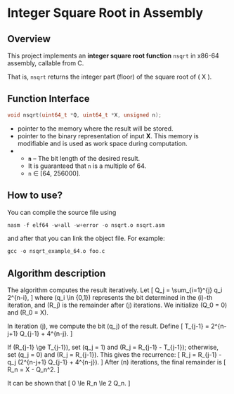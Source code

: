 # Integer Square Root in Assembly  

## Overview  
This project implements an **integer square root function** `nsqrt` in x86-64 assembly, callable from C.  

That is, `nsqrt` returns the integer part (floor) of the square root of \( X \).  

## Function Interface  
```c
void nsqrt(uint64_t *Q, uint64_t *X, unsigned n);
```
- pointer to the memory where the result will be stored.
- pointer to the binary representation of input **X**. This memory is modifiable and is used as work space during computation.
- - **`n`** – The bit length of the desired result.  
  - It is guaranteed that `n` is a multiple of 64.  
  - `n` ∈ [64, 256000].
## How to use? 
You can compile the source file using 
```c
nasm -f elf64 -w+all -w+error -o nsqrt.o nsqrt.asm
```
and after that you can link the object file. For example: 
```c
gcc -o nsqrt_example_64.o foo.c
```
## Algorithm description
The algorithm computes the result iteratively. Let 
\[
Q_j = \sum_{i=1}^{j} q_i 2^{n-i},
\] 
where \(q_i \in \{0,1\}\) represents the bit determined in the \(i\)-th iteration, and \(R_j\) is the remainder after \(j\) iterations. We initialize \(Q_0 = 0\) and \(R_0 = X\). 

In iteration \(j\), we compute the bit \(q_j\) of the result. Define 
\[
T_{j-1} = 2^{n-j+1} Q_{j-1} + 4^{n-j}.
\] 

If \(R_{j-1} \ge T_{j-1}\), set \(q_j = 1\) and \(R_j = R_{j-1} - T_{j-1}\); otherwise, set \(q_j = 0\) and \(R_j = R_{j-1}\). This gives the recurrence:
\[
R_j = R_{j-1} - q_j (2^{n-j+1} Q_{j-1} + 4^{n-j}).
\] 
After \(n\) iterations, the final remainder is 
\[
R_n = X - Q_n^2.
\] 

It can be shown that 
\[
0 \le R_n \le 2 Q_n.
\]

